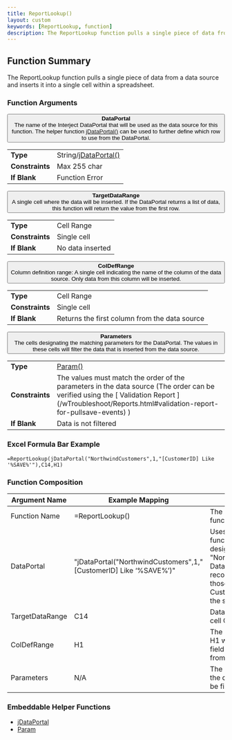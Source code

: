 ```yaml
---
title: ReportLookup()
layout: custom
keywords: [ReportLookup, function]
description: The ReportLookup function pulls a single piece of data from a data source and inserts it into a single cell within a spreadsheet.
---
```


##  Function Summary
The ReportLookup function pulls a single piece of data from a data source and inserts it into a single cell within a spreadsheet. 



###  Function Arguments

<button class="collapsible-parameter">**DataPortal**<br>The name of the Interject DataPortal that will be used as the data source for this function. The helper function [jDataPortal()](/wIndex/jDataPortal.html) can be used to further define which row to use from the DataPortal.</button>
<div markdown="1" class="panel-parameter">
<table>
  <tbody>
    <tr>
		<td class="pph"><b>Type</b></td>
		<td>String/<a href="https://docs.gointerject.com/wIndex/jDataPortal.html">jDataPortal()</a></td>
    </tr>
    <tr>
		<td class="pph"><b>Constraints</b></td>
		<td>Max 255 char</td>
    </tr>
    <tr>
		<td class="pph"><b>If Blank</b></td>
		<td>Function Error</td>
    </tr>
  </tbody>
</table>
</div>

<button class="collapsible-parameter">**TargetDataRange**<br>A single cell where the data will be inserted. If the DataPortal returns a list of data, this function will return the value from the first row.</button>
<div markdown="1" class="panel-parameter">
<table>
  <tbody>
    <tr>
		<td class="pph"><b>Type</b></td>
		<td>Cell Range</td>
    </tr>
    <tr>
		<td class="pph"><b>Constraints</b></td>
		<td>Single cell</td>
    </tr>
    <tr>
		<td class="pph"><b>If Blank</b></td>
		<td>No data inserted</td>
    </tr>
  </tbody>
</table>
</div>

<button class="collapsible-parameter">**ColDefRange**<br>Column definition range: A single cell indicating the name of the column of the data source. Only data from this column will be inserted.</button>
<div markdown="1" class="panel-parameter">
<table>
  <tbody>
    <tr>
		<td class="pph"><b>Type</b></td>
		<td>Cell Range</td>
    </tr>
    <tr>
		<td class="pph"><b>Constraints</b></td>
		<td>Single cell</td>
    </tr>
    <tr>
		<td class="pph"><b>If Blank</b></td>
		<td>Returns the first column from the data source</td>
    </tr>
  </tbody>
</table>
</div>

<button class="collapsible-parameter">**Parameters**<br>The cells designating the matching parameters for the DataPortal. The values in these cells will filter the data that is inserted from the data source.</button>
<div markdown="1" class="panel-parameter">
<table>
  <tbody>
    <tr>
		<td class="pph"><b>Type</b></td>
		<td><a href="https://docs.gointerject.com/wIndex/Param.html">Param()</a></td>
    </tr>
    <tr>
		<td class="pph"><b>Constraints</b></td>
		<td>The values must match the order of the parameters in the data source (The order can be verified using the [ Validation Report ](/wTroubleshoot/Reports.html#validation-report-for-pullsave-events) )</td>
    </tr>
    <tr>
		<td class="pph"><b>If Blank</b></td>
		<td>Data is not filtered</td>
    </tr>
  </tbody>
</table>
</div>


###  Excel Formula Bar Example

```Excel
=ReportLookup(jDataPortal("NorthwindCustomers",1,"[CustomerID] Like '%SAVE%'"),C14,H1)
```



###  Function Composition

| Argument Name  |  Example Mapping  |  Explanation   |  
|------|------|------|
|  Function Name  |  =ReportLookup()  |  The name of this function.  |  
|  DataPortal  |  "jDataPortal("NorthwindCustomers",1,"[CustomerID] Like ‘%SAVE%’)"  |  Uses the helper function [jDataPortal()](/wIndex/jDataPortal.html) designating the "NorthwindCustomers" DataPortal. Filters the records to include only those whose CustomerID contains the string "save".  |  
|  TargetDataRange  |  C14  |  Data will be inserted to cell C14.  |  
|  ColDefRange  |  H1  |  The column name in H1 will be the data field that is returned from the data source.  |  
|  Parameters  |  N/A  |  The data returned from the data source will not be filtered.  |  

###  Embeddable Helper Functions

* [jDataPortal](/wIndex/jDataPortal.html)
* [Param](/wIndex/Param.html)
